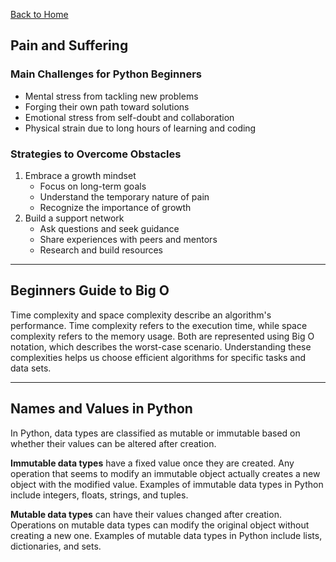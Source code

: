[Back to Home](../README.md)
## **Pain and Suffering**
### Main Challenges for Python Beginners

- Mental stress from tackling new problems
- Forging their own path toward solutions
- Emotional stress from self-doubt and collaboration
- Physical strain due to long hours of learning and coding

### Strategies to Overcome Obstacles

1. Embrace a growth mindset
   - Focus on long-term goals
   - Understand the temporary nature of pain
   - Recognize the importance of growth
2. Build a support network
   - Ask questions and seek guidance
   - Share experiences with peers and mentors
   - Research and build resources

---

## **Beginners Guide to Big O**

Time complexity and space complexity describe an algorithm's performance. Time complexity refers to the execution time, while space complexity refers to the memory usage. Both are represented using Big O notation, which describes the worst-case scenario. Understanding these complexities helps us choose efficient algorithms for specific tasks and data sets.

---

## **Names and Values in Python**

In Python, data types are classified as mutable or immutable based on whether their values can be altered after creation.

**Immutable data types** have a fixed value once they are created. Any operation that seems to modify an immutable object actually creates a new object with the modified value. Examples of immutable data types in Python include integers, floats, strings, and tuples.

**Mutable data types** can have their values changed after creation. Operations on mutable data types can modify the original object without creating a new one. Examples of mutable data types in Python include lists, dictionaries, and sets.
